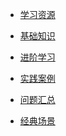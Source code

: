 <!-- * 入门

  * [快速开始](zh-cn/quickstart.md)
  * [多页文档](zh-cn/more-pages.md)
  * [定制导航栏](zh-cn/custom-navbar.md)
  * [封面](zh-cn/cover.md)

* 定制化

  * [配置项](zh-cn/configuration.md)
  * [主题](zh-cn/themes.md)
  * [插件列表](zh-cn/plugins.md)
  * [开发插件](zh-cn/write-a-plugin.md)
  * [Markdown 配置](zh-cn/markdown.md)
  * [代码高亮](zh-cn/language-highlight.md)

* 指南

  * [部署](zh-cn/deploy.md)
  * [文档助手](zh-cn/helpers.md)
  * [兼容 Vue](zh-cn/vue.md)
  * [CDN](zh-cn/cdn.md)
  * [离线模式(PWA)](zh-cn/pwa.md)
  * [服务端渲染 (SSR)](zh-cn/ssr.md)
  * [文件嵌入](zh-cn/embed-files.md)

* [Awesome docsify](zh-cn/awesome.md)
* [Changelog](zh-cn/changelog.md) -->

- [学习资源](./docs/README.md)

- [基础知识](./BasicKnowledge/README.md)

- [进阶学习](./AdvancedLearning/README.md)

- [实践案例](./practialCase/README.md)

- [问题汇总](./ProblemSummary/README.md)

- [经典场景](./TypicalScenario/README.md)
